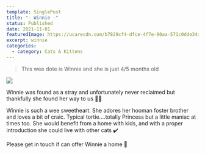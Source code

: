```yaml
---
template: SinglePost
title: "- Winnie -"
status: Published
date: 2021-11-01
featuredImage: https://ucarecdn.com/b7829cf4-dfce-4f7e-90aa-571c0dde34a1/-/crop/718x476/0,0/-/preview/
excerpt: winnie
categories:
  - category: Cats & Kittens
---
```

> This wee dote is Winnie and she is just 4/5 months old 

![](https://ucarecdn.com/e63853f2-8cdc-465c-9a65-efa90907a122/)

Winnie was found as a stray and unfortunately never reclaimed but thankfully she found her way to us 🙏🏻

Winnie is such a wee sweetheart. She adores her hooman foster brother and loves a bit of craic. Typical tortie….totally Princess but a little maniac at times too. She would benefit from a home with kids, and with a proper introduction she could live with other cats ✔️

Please get in touch if can offer Winnie a home 🏡